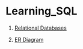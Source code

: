 # Learning_SQL
 
<!-- Add Link -->

1. [Relational Databases](https://github.com/Shubham-Choudhury/Learning_SQL/blob/main/1%20Relational%20Database.md)

2. [ER Diagram](https://github.com/Shubham-Choudhury/Learning_SQL/blob/main/2%20ER%20Diagrams.md)